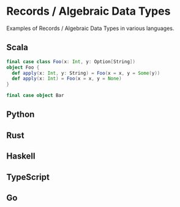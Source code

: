 # Records / Algebraic Data Types

Examples of Records / Algebraic Data Types in various languages.

## Scala

```scala
final case class Foo(x: Int, y: Option[String])
object Foo {
  def apply(x: Int, y: String) = Foo(x = x, y = Some(y))
  def apply(x: Int) = Foo(x = x, y = None)
}

final case object Bar
```

## Python

## Rust

## Haskell

## TypeScript

## Go